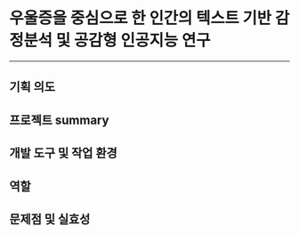 # 우울증을 중심으로 한 인간의 텍스트 기반 감정분석 및 공감형 인공지능 연구


***

## 기획 의도

## 프로젝트 summary

## 개발 도구 및 작업 환경

## 역할

## 문제점 및 실효성



